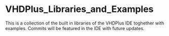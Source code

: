 # VHDPlus_Libraries_and_Examples
This is a collection of the built in libraries of the VHDPlus IDE toghether with examples. Commits will be featured in the IDE with future updates.
